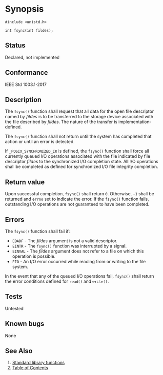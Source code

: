 # Synopsis

`#include <unistd.h>`

` int fsync(int fildes); `

## Status

Declared, not implemented

## Conformance

IEEE Std 1003.1-2017

## Description

The `fsync()` function shall request that all data for the open file descriptor named by _fildes_ is to be transferred
to the storage device associated with the file described by _fildes_. The nature of the transfer is
implementation-defined.

The `fsync()` function shall not return until the system has completed that action or until an error is detected.

If `_POSIX_SYNCHRONIZED_IO` is defined, the `fsync()` function shall force all currently queued I/O operations
associated with the file indicated by file descriptor _fildes_ to the synchronized I/O completion state. All I/O
operations shall be completed as defined for synchronized I/O file integrity completion.

## Return value

Upon successful completion, `fsync()` shall return `0`. Otherwise, `-1` shall be returned and `errno` set to indicate
the error. If the `fsync()` function fails, outstanding I/O operations are not guaranteed to have been completed.

## Errors

The `fsync()` function shall fail if:

* `EBADF` - The _fildes_ argument is not a valid descriptor.
* `EINTR` - The `fsync()` function was interrupted by a signal.
* `EINVAL` - The _fildes_ argument does not refer to a file on which this operation is possible.
* `EIO` - An I/O error occurred while reading from or writing to the file system.

In the event that any of the queued I/O operations fail, `fsync()` shall return the error conditions defined for
`read()` and `write()`.

## Tests

Untested

## Known bugs

None

## See Also

1. [Standard library functions](../README.md)
2. [Table of Contents](../../../README.md)
